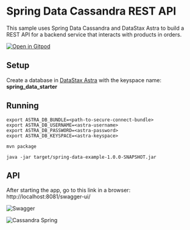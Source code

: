 # Spring Data Cassandra REST API

This sample uses Spring Data Cassandra and DataStax Astra to build a REST API for a backend service that interacts with products in orders.

[![Open in Gitpod](https://gitpod.io/button/open-in-gitpod.svg)](https://gitpod.io/#https://github.com/DataStax-Examples/spring-data-starter)

## Setup

Create a database in [DataStax Astra](https://astra.datastax.com/) with the keyspace name: **spring_data_starter**

## Running

```
export ASTRA_DB_BUNDLE=<path-to-secure-connect-bundle>
export ASTRA_DB_USERNAME=<astra-username>
export ASTRA_DB_PASSWORD=<astra-password>
export ASTRA_DB_KEYSPACE=<astra-keyspace>
```

```
mvn package
```

```
java -jar target/spring-data-example-1.0.0-SNAPSHOT.jar
```


## API

After starting the app, go to this link in a browser: http://localhost:8081/swagger-ui/

![Swagger](https://github.com/DataStax-Examples/spring-data-starter/blob/master/doc/pics/spring-data-swagger-ui.png?raw=true)


![Cassandra Spring](https://github.com/DataStax-Examples/spring-data-starter/blob/master/doc/pics/cassandra-spring.png?raw=true)
